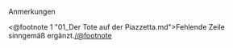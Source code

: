 <p class="anmerkungen">Anmerkungen</p>

<@footnote 1 "01_Der Tote auf der Piazzetta.md">Fehlende Zeile sinngemäß ergänzt.</@footnote>

